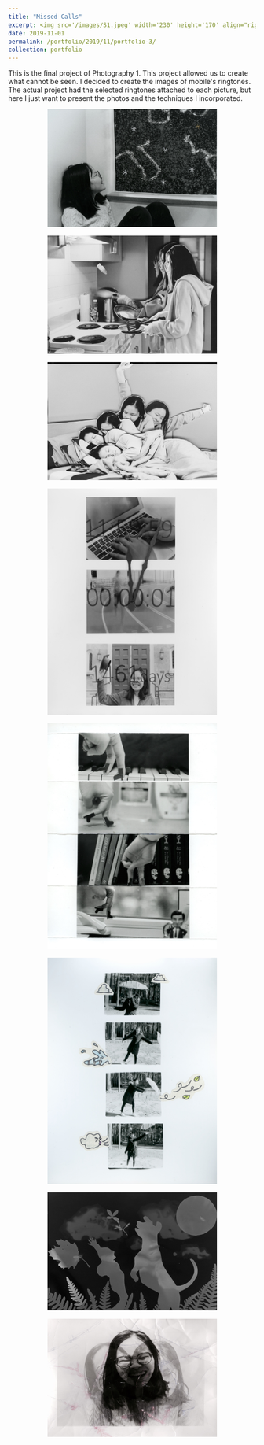 ```yaml
---
title: "Missed Calls"
excerpt: <img src='/images/S1.jpeg' width='230' height='170' align="right" hspace="20"> This is the final project of Photography 1. This project allowed us to create what cannot be seen. I decided to create the images of mobile's ringtones. The actual project had the selected ringtones attached to each picture, but here I just want to present the photos and the techniques I incorporated.
date: 2019-11-01
permalink: /portfolio/2019/11/portfolio-3/
collection: portfolio
---
```


This is the final project of Photography 1. This project allowed us to create what cannot be seen. I decided to create the images of mobile's ringtones. The actual project had the selected ringtones attached to each picture, but here I just want to present the photos and the techniques I incorporated.

<p align="center">
  <img src="/images/S1.jpeg" width="345" height="240" >
</p>

<p align="center">
  <img src="/images/S2.jpeg" width="345" height="240">
</p>

<p align="center">
  <img src="/images/S3.jpeg" width="345" height="240">
</p>

<p align="center">
  <img src="/images/S4.jpeg" width="345" height="460">
</p>

<p align="center">
  <img src="/images/S7.jpeg" width="345" height="460">
</p>

<p align="center">
  <img src="/images/Scan 7.jpeg" width="345" height="460" >
</p>

<p align="center">
  <img src="/images/S9.jpeg" width="345" height="240">
</p>

<p align="center">
  <img src="/images/Scan 10.jpeg" width="345" height="240">
</p>
